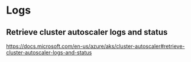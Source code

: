 # Logs

## Retrieve cluster autoscaler logs and status
https://docs.microsoft.com/en-us/azure/aks/cluster-autoscaler#retrieve-cluster-autoscaler-logs-and-status
